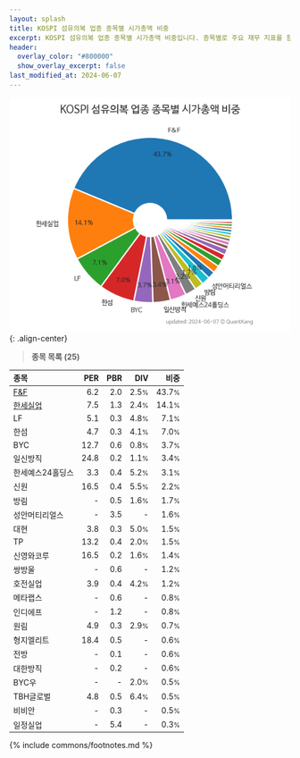```yaml
---
layout: splash
title: KOSPI 섬유의복 업종 종목별 시가총액 비중
excerpt: KOSPI 섬유의복 업종 종목별 시가총액 비중입니다. 종목별로 주요 재무 지표를 함께 표시합니다.
header:
  overlay_color: "#800000"
  show_overlay_excerpt: false
last_modified_at: 2024-06-07
---
```



![KOSPI 섬유의복 업종 종목별 시가총액 비중](/stats/sector/images/kospi_업종_섬유의복_종목.png){: .align-center}


> **종목 목록 (25)**<a id="list"></a>

| **종목** | **PER** | **PBR** | **DIV** | **비중** |
| :------- | ------: | ------: | ------: | -------: |
| [F&F](/383220/) | 6.2 | 2.0 | 2.5<small>%</small> | 43.7<small>%</small> |
| [한세실업](/105630/) | 7.5 | 1.3 | 2.4<small>%</small> | 14.1<small>%</small> |
| LF | 5.1 | 0.3 | 4.8<small>%</small> | 7.1<small>%</small> |
| 한섬 | 4.7 | 0.3 | 4.1<small>%</small> | 7.0<small>%</small> |
| BYC | 12.7 | 0.6 | 0.8<small>%</small> | 3.7<small>%</small> |
| 일신방직 | 24.8 | 0.2 | 1.1<small>%</small> | 3.4<small>%</small> |
| 한세예스24홀딩스 | 3.3 | 0.4 | 5.2<small>%</small> | 3.1<small>%</small> |
| 신원 | 16.5 | 0.4 | 5.5<small>%</small> | 2.2<small>%</small> |
| 방림 | - | 0.5 | 1.6<small>%</small> | 1.7<small>%</small> |
| 성안머티리얼스 | - | 3.5 | - | 1.6<small>%</small> |
| 대현 | 3.8 | 0.3 | 5.0<small>%</small> | 1.5<small>%</small> |
| TP | 13.2 | 0.4 | 2.0<small>%</small> | 1.5<small>%</small> |
| 신영와코루 | 16.5 | 0.2 | 1.6<small>%</small> | 1.4<small>%</small> |
| 쌍방울 | - | 0.6 | - | 1.2<small>%</small> |
| 호전실업 | 3.9 | 0.4 | 4.2<small>%</small> | 1.2<small>%</small> |
| 메타랩스 | - | 0.6 | - | 0.8<small>%</small> |
| 인디에프 | - | 1.2 | - | 0.8<small>%</small> |
| 원림 | 4.9 | 0.3 | 2.9<small>%</small> | 0.7<small>%</small> |
| 형지엘리트 | 18.4 | 0.5 | - | 0.6<small>%</small> |
| 전방 | - | 0.1 | - | 0.6<small>%</small> |
| 대한방직 | - | 0.2 | - | 0.6<small>%</small> |
| BYC우 | - | - | 2.0<small>%</small> | 0.5<small>%</small> |
| TBH글로벌 | 4.8 | 0.5 | 6.4<small>%</small> | 0.5<small>%</small> |
| 비비안 | - | 0.3 | - | 0.5<small>%</small> |
| 일정실업 | - | 5.4 | - | 0.3<small>%</small> |

{% include commons/footnotes.md %}